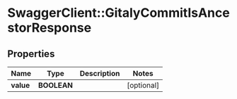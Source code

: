 # SwaggerClient::GitalyCommitIsAncestorResponse

## Properties
Name | Type | Description | Notes
------------ | ------------- | ------------- | -------------
**value** | **BOOLEAN** |  | [optional] 


